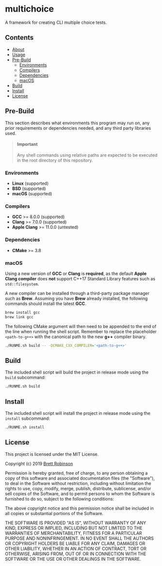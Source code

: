 # multichoice
A framework for creating CLI multiple choice tests.

## Contents
* [About](#about)
* [Usage](#usage)
* [Pre-Build](#pre-build)
  * [Environments](#environments)
  * [Compilers](#compilers)
  * [Dependencies](#dependencies)
  * [macOS](#macos)
* [Build](#build)
* [Install](#install)
* [License](#license)

## Pre-Build
This section describes what environments this program may run on,
any prior requirements or dependencies needed, and any third party libraries used.

> #### Important
> Any shell commands using relative paths are expected to be executed in the
> root directory of this repository.

### Environments
* __Linux__ (supported)
* __BSD__ (supported)
* __macOS__ (supported)

### Compilers
* __GCC__ >= 8.0.0 (supported)
* __Clang__ >= 7.0.0 (supported)
* __Apple Clang__ >= 11.0.0 (untested)

### Dependencies
* __CMake__ >= 3.8

### macOS
Using a new version of __GCC__ or __Clang__ is __required__, as the default
__Apple Clang compiler__ does __not__ support C++17 Standard Library features such as `std::filesystem`.

A new compiler can be installed through a third-party package manager such as __Brew__.
Assuming you have __Brew__ already installed, the following commands should install
the latest __GCC__.

```sh
brew install gcc
brew link gcc
```

The following CMake argument will then need to be appended to the end of the line when running the shell script.
Remember to replace the placeholder `<path-to-g++>` with the canonical path to the new __g++__ compiler binary.

```sh
./RUNME.sh build -- -DCMAKE_CXX_COMPILER='<path-to-g++>'
```

## Build
The included shell script will build the project in release mode using the `build` subcommand:

```sh
./RUNME.sh build
```

## Install
The included shell script will install the project in release mode using the `install` subcommand:

```sh
./RUNME.sh install
```

## License
This project is licensed under the MIT License.

Copyright (c) 2019 [Brett Robinson](https://octobanana.com/)

Permission is hereby granted, free of charge, to any person obtaining a copy
of this software and associated documentation files (the "Software"), to deal
in the Software without restriction, including without limitation the rights
to use, copy, modify, merge, publish, distribute, sublicense, and/or sell
copies of the Software, and to permit persons to whom the Software is
furnished to do so, subject to the following conditions:

The above copyright notice and this permission notice shall be included in all
copies or substantial portions of the Software.

THE SOFTWARE IS PROVIDED "AS IS", WITHOUT WARRANTY OF ANY KIND, EXPRESS OR
IMPLIED, INCLUDING BUT NOT LIMITED TO THE WARRANTIES OF MERCHANTABILITY,
FITNESS FOR A PARTICULAR PURPOSE AND NONINFRINGEMENT. IN NO EVENT SHALL THE
AUTHORS OR COPYRIGHT HOLDERS BE LIABLE FOR ANY CLAIM, DAMAGES OR OTHER
LIABILITY, WHETHER IN AN ACTION OF CONTRACT, TORT OR OTHERWISE, ARISING FROM,
OUT OF OR IN CONNECTION WITH THE SOFTWARE OR THE USE OR OTHER DEALINGS IN THE
SOFTWARE.
